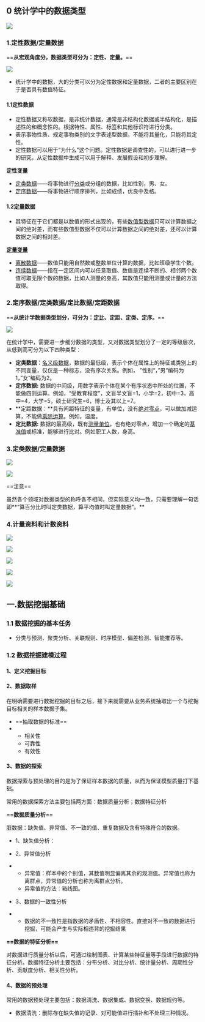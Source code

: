



## 0 统计学中的数据类型

![](v2-920cfdd96ecaf62c67361ece4a32bcce_r.jpg)

### 1.定性数据/定量数据

==**从宏观角度分，数据类型可分为：定性、定量。**==

![](v2-14d4b4a0bfe859b0a104c60218ba92df_r.jpg)

* 统计学中的数据，大的分类可以分为定性数据和定量数据，二者的主要区别在于是否具有数值特征。

#### 1.1定性数据

* 定性数据又称软数据，是非统计数据，通常是非结构化数据或半结构化，是描述性的和概念性的。根据特性、属性、标签和其他标识符进行分类。
* 表示事物性质、规定事物类别的文字表述型数据，不能将其量化，只能将其定性。
* 定性数据可以用于“为什么”这个问题。定性数据是调查性的，可以进行进一步的研究，从定性数据中生成可以用于解释、发展假设和初步理解。

**定性变量**

- [定类数据](https://www.zhihu.com/search?q=定类数据&search_source=Entity&hybrid_search_source=Entity&hybrid_search_extra={"sourceType"%3A"answer"%2C"sourceId"%3A2802396597})——将事物进行[分类](https://www.zhihu.com/search?q=分类&search_source=Entity&hybrid_search_source=Entity&hybrid_search_extra={"sourceType"%3A"answer"%2C"sourceId"%3A2526503387})或分组的数据，比如性别，男、女。
- [定序数据](https://www.zhihu.com/search?q=定序数据&search_source=Entity&hybrid_search_source=Entity&hybrid_search_extra={"sourceType"%3A"answer"%2C"sourceId"%3A2802396597})——将事物进行顺序排列，比如成绩，优良中及格。



#### 1.2定量数据

* 其特征在于它们都是以数值的形式出现的，有些[数值型数据](https://www.zhihu.com/search?q=数值型数据&search_source=Entity&hybrid_search_source=Entity&hybrid_search_extra={"sourceType"%3A"answer"%2C"sourceId"%3A2025393594})只可以计算数据之间的绝对差，而有些数值型数据不仅可以计算数据之间的绝对差，还可以计算数据之间的相对差。

**[定量变量](https://www.zhihu.com/search?q=定量变量&search_source=Entity&hybrid_search_source=Entity&hybrid_search_extra={"sourceType"%3A"answer"%2C"sourceId"%3A2802396597})**

- [离散数据](https://www.zhihu.com/search?q=离散数据&search_source=Entity&hybrid_search_source=Entity&hybrid_search_extra={"sourceType"%3A"answer"%2C"sourceId"%3A2526503387})——数值只能用自然数或整数单位计算的数据，比如班级学生个数。
- [连续数据](https://www.zhihu.com/search?q=连续数据&search_source=Entity&hybrid_search_source=Entity&hybrid_search_extra={"sourceType"%3A"answer"%2C"sourceId"%3A2526503387})——指在一定区间内可以任意取值、数值是连续不断的、相邻两个数值可取无限个数的数据，比如人测量的身高，其数值只能用测量或计量的方法取得。





### 2.**定序数据/定类数据/定比数据/定距数据**

==**从统计学数据类型划分，可分为：[定比](https://www.zhihu.com/search?q=定比&search_source=Entity&hybrid_search_source=Entity&hybrid_search_extra={"sourceType"%3A"answer"%2C"sourceId"%3A2802396597})、定距、定类、定序。**==

![](v2-6e25eca3ec7e80b84214bcc8afd17993_r.png)

在统计学中，需要进一步细分数据的类型，又对数据类型划分了一定的等级层次，从低到高可分为以下四种类型：

- **定类数据：**[名义级数据](https://www.zhihu.com/search?q=名义级数据&search_source=Entity&hybrid_search_source=Entity&hybrid_search_extra={"sourceType"%3A"answer"%2C"sourceId"%3A2025393594})，数据的最低级，表示个体在属性上的特征或类别上的不同变量，仅仅是一种标志，没有序次关系。例如， ”性别“，”男“编码为1，”女“编码为2。
- **定序数据:** 数据的中间级，用数字表示个体在某个有序状态中所处的位置，不能做四则运算。例如，“受教育程度”，文盲半文盲=1，小学=2，初中=3，高中=4，大学=5，硕士研究生=6，博士及其以上=7。
- **定距数据：**具有间距特征的变量，有单位，没有[绝对零点](https://www.zhihu.com/search?q=绝对零点&search_source=Entity&hybrid_search_source=Entity&hybrid_search_extra={"sourceType"%3A"answer"%2C"sourceId"%3A2025393594})，可以做加减运算，不能做[乘除运算](https://www.zhihu.com/search?q=乘除运算&search_source=Entity&hybrid_search_source=Entity&hybrid_search_extra={"sourceType"%3A"answer"%2C"sourceId"%3A2025393594})。例如，温度。
- **定比数据:** 数据的最高级，既有[测量单位](https://www.zhihu.com/search?q=测量单位&search_source=Entity&hybrid_search_source=Entity&hybrid_search_extra={"sourceType"%3A"answer"%2C"sourceId"%3A2025393594})，也有绝对零点，增加一个确定的[基准值](https://www.zhihu.com/search?q=基准值&search_source=Entity&hybrid_search_source=Entity&hybrid_search_extra={"sourceType"%3A"answer"%2C"sourceId"%3A2025393594})或标准，能够进行比对。例如职工人数，身高。



### 3.**定类数据/定量数据**

![](v2-66485cd6eae438bda0406d4ee5908965_r.jpg)

![](1.png)

==注意==

虽然各个领域对数据类型的称呼各不相同，但实际意义均一致，只需要理解一句话即**“算百分比时叫定类数据，算平均值时叫定量数据”。**



### 4.计量资料和计数资料

















![](v2-aa510aa97885675f0c637a3fa59250ba_r.png)

![](v2-27e43a35e11d21d9c0b13e8913ece258_r.png)

![](v2-7c8578b24907cc3d76d7f919e0b37081_r.png)

![](v2-dea40d10111b57497be6d94d73f8df97_r.jpg)

![](v2-4e06ad30d9350d31b53393ed4b3559fa_r.png)







## 一.数据挖掘基础



### 1.1 数据挖掘的基本任务

* 分类与预测、聚类分析、关联规则、时序模型、偏差检测、智能推荐等。



### 1.2 数据挖掘建模过程

#### 1、定义挖掘目标



####  2、数据取样

在明确需要进行数据挖掘的目标之后，接下来就需要从业务系统抽取出一个与挖掘目标相关的样本数据子集。

* ==抽取数据的标准==
* * 相关性
  * 可靠性
  * 有效性





#### 3、数据的探索

数据探索与预处理的目的是为了保证样本数据的质量，从而为保证模型质量打下基础。

常用的数据探索方法主要包括两方面：数据质量分析；数据特征分析



**==数据质量分析==**

脏数据：缺失值、异常值、不一致的值、重复数据及含有特殊符合的数据。

* 1、缺失值分析：
* 2、异常值分析

* * 异常值：样本中的个别值，其数值明显偏离其余的观测值。异常值也称为离群点，异常值的分析也称为离群点分析。
  * 异常值的方法：箱线图。
* 3、数据的一致性分析
* * 数据的不一致性是指数据的矛盾性、不相容性。直接对不一致的数据进行挖掘，可能会产生与实际相违背的挖掘结果



**==数据的特征分析==**

对数据进行质量分析以后，可通过绘制图表、计算某些特征量等手段进行数据的特征分析。数据特征分析主要包括：分布分析、对比分析、统计量分析、周期性分析、贡献度分析、相关性分析。



#### 4、数据的预处理

常用的数据预处理主要包括：数据清洗、数据集成、数据变换、数据规约等。

* 数据清洗：删除存在缺失值的记录、对可能值进行插补和不处理三种情况。
